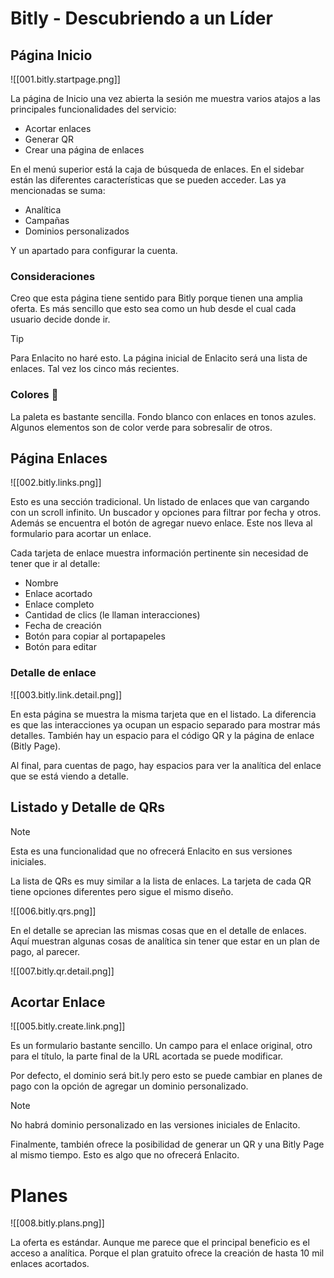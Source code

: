 # Bitly - Descubriendo a un Líder

## Página Inicio

![[001.bitly.startpage.png]]

La página de Inicio una vez abierta la sesión me muestra varios atajos a las principales funcionalidades del servicio:

- Acortar enlaces
- Generar QR
- Crear una página de enlaces

En el menú superior está la caja de búsqueda de enlaces. En el sidebar están las diferentes características que se pueden acceder. Las ya mencionadas se suma:

- Analítica
- Campañas
- Dominios personalizados

Y un apartado para configurar la cuenta.

### Consideraciones

Creo que esta página tiene sentido para Bitly porque tienen una amplia oferta. Es más sencillo que esto sea como un hub desde el cual cada usuario decide donde ir.

> [!Tip]
> Para Enlacito no haré esto. La página inicial de Enlacito será una lista de enlaces. Tal vez los cinco más recientes.

### Colores 🎨

La paleta es bastante sencilla. Fondo blanco con enlaces en tonos azules. Algunos elementos son de color verde para sobresalir de otros.

## Página Enlaces

![[002.bitly.links.png]]

Esto es una sección tradicional. Un listado de enlaces que van cargando con un scroll infinito. Un buscador y opciones para filtrar por fecha y otros. Además se encuentra el botón de agregar nuevo enlace. Este nos lleva al formulario para acortar un enlace.

Cada tarjeta de enlace muestra información pertinente sin necesidad de tener que ir al detalle:

- Nombre
- Enlace acortado
- Enlace completo
- Cantidad de clics (le llaman interacciones)
- Fecha de creación
- Botón para copiar al portapapeles
- Botón para editar

### Detalle de enlace

![[003.bitly.link.detail.png]]

En esta página se muestra la misma tarjeta que en el listado. La diferencia es que las interacciones ya ocupan un espacio separado para mostrar más detalles. También hay un espacio para el código QR y la página de enlace (Bitly Page).

Al final, para cuentas de pago, hay espacios para ver la analítica del enlace que se está viendo a detalle.

## Listado y Detalle de QRs

> [!Note]
> Esta es una funcionalidad que no ofrecerá Enlacito en sus versiones iniciales.

La lista de QRs es muy similar a la lista de enlaces. La tarjeta de cada QR tiene opciones diferentes pero sigue el mismo diseño.

![[006.bitly.qrs.png]]

En el detalle se aprecian las mismas cosas que en el detalle de enlaces. Aquí muestran algunas cosas de analítica sin tener que estar en un plan de pago, al parecer.

![[007.bitly.qr.detail.png]]

## Acortar Enlace

![[005.bitly.create.link.png]]

Es un formulario bastante sencillo. Un campo para el enlace original, otro para el título, la parte final de la URL acortada se puede modificar.

Por defecto, el dominio será bit.ly pero esto se puede cambiar en planes de pago con la opción de agregar un dominio personalizado.

> [!Note]
> No habrá dominio personalizado en las versiones iniciales de Enlacito.

Finalmente, también ofrece la posibilidad de generar un QR y una Bitly Page al mismo tiempo. Esto es algo que no ofrecerá Enlacito.

# Planes

![[008.bitly.plans.png]]

La oferta es estándar. Aunque me parece que el principal beneficio es el acceso a analítica. Porque el plan gratuito ofrece la creación de hasta 10 mil enlaces acortados.